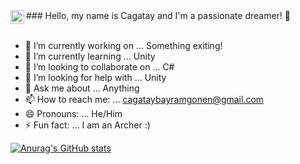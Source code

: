 <!DOCTYPE html>
<html>
<body>
### Hello, my name is Cagatay and I'm a passionate dreamer! 👋
<a href="https://www.linkedin.com/in/cagatay-b-gonen/">
  <img align="left" alt="Cagatay's LinkedIn" width="22px" src="https://raw.githubusercontent.com/peterthehan/peterthehan/master/assets/linkedin.svg" />
</a>

<br>
<br>

- 🔭 I’m currently working on ... Something exiting! <br>
- 🌱 I’m currently learning ... Unity <br>
- 👯 I’m looking to collaborate on ... C#<br>
- 🤔 I’m looking for help with ... Unity <br>
- 💬 Ask me about ... Anything <br>
- 📫 How to reach me: ... cagataybayramgonen@gmail.com <br>
- 😄 Pronouns: ... He/Him <br>
- ⚡ Fun fact: ... I am an Archer :) <br>

[![Anurag's GitHub stats](https://github-readme-stats.vercel.app/api?username=CagatayBGonen)](https://github.com/anuraghazra/github-readme-stats)

</body>
</html>
